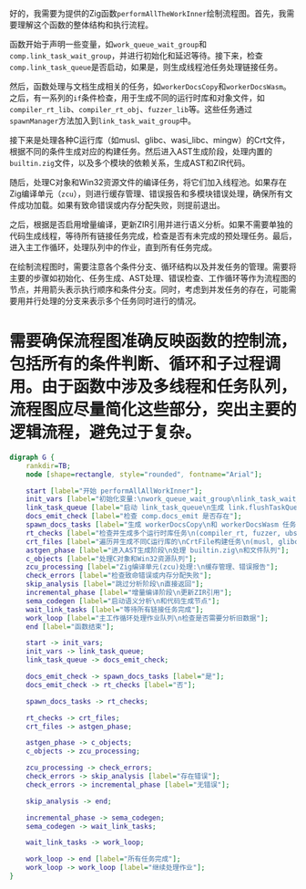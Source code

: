 好的，我需要为提供的Zig函数`performAllTheWorkInner`绘制流程图。首先，我需要理解这个函数的整体结构和执行流程。

函数开始于声明一些变量，如`work_queue_wait_group`和`comp.link_task_wait_group`，并进行初始化和延迟等待。接下来，检查`comp.link_task_queue`是否启动，如果是，则生成线程池任务处理链接任务。

然后，函数处理与文档生成相关的任务，如`workerDocsCopy`和`workerDocsWasm`。之后，有一系列的`if`条件检查，用于生成不同的运行时库和对象文件，如`compiler_rt_lib`、`compiler_rt_obj`、`fuzzer_lib`等。这些任务通过`spawnManager`方法加入到`link_task_wait_group`中。

接下来是处理各种C运行库（如musl、glibc、wasi_libc、mingw）的Crt文件，根据不同的条件生成对应的构建任务。然后进入AST生成阶段，处理内置的`builtin.zig`文件，以及多个模块的依赖关系，生成AST和ZIR代码。

随后，处理C对象和Win32资源文件的编译任务，将它们加入线程池。如果存在Zig编译单元（`zcu`），则进行缓存管理、错误报告和多模块错误处理，确保所有文件成功加载。如果有致命错误或内存分配失败，则提前退出。

之后，根据是否启用增量编译，更新ZIR引用并进行语义分析。如果不需要单独的代码生成线程，等待所有链接任务完成，检查是否有未完成的预处理任务。最后，进入主工作循环，处理队列中的作业，直到所有任务完成。

在绘制流程图时，需要注意各个条件分支、循环结构以及并发任务的管理。需要将主要的步骤如初始化、任务生成、AST处理、错误检查、工作循环等作为流程图的节点，并用箭头表示执行顺序和条件分支。同时，考虑到并发任务的存在，可能需要用并行处理的分支来表示多个任务同时进行的情况。

需要确保流程图准确反映函数的控制流，包括所有的条件判断、循环和子过程调用。由于函数中涉及多线程和任务队列，流程图应尽量简化这些部分，突出主要的逻辑流程，避免过于复杂。
================================================
```dot
digraph G {
    rankdir=TB;
    node [shape=rectangle, style="rounded", fontname="Arial"];

    start [label="开始 performAllAllWorkInner"];
    init_vars [label="初始化变量:\nwork_queue_wait_group\nlink_task_wait_group"];
    link_task_queue [label="启动 link_task_queue\n生成 link.flushTaskQueue"];
    docs_emit_check [label="检查 comp.docs_emit 是否存在"];
    spawn_docs_tasks [label="生成 workerDocsCopy\n和 workerDocsWasm 任务"];
    rt_checks [label="检查并生成多个运行时库任务\n(compiler_rt, fuzzer, ubsan, etc.)"];
    crt_files [label="遍历并生成不同C运行库的\nCrtFile构建任务\n(musl, glibc, wasi, mingw)"];
    astgen_phase [label="进入AST生成阶段\n处理 builtin.zig\n和文件队列"];
    c_objects [label="处理C对象和Win32资源队列"];
    zcu_processing [label="Zig编译单元(zcu)处理:\n缓存管理、错误报告"];
    check_errors [label="检查致命错误或内存分配失败"];
    skip_analysis [label="跳过分析阶段\n直接返回"];
    incremental_phase [label="增量编译阶段\n更新ZIR引用"];
    sema_codegen [label="启动语义分析\n和代码生成节点"];
    wait_link_tasks [label="等待所有链接任务完成"];
    work_loop [label="主工作循环处理作业队列\n检查是否需要分析旧数据"];
    end [label="函数结束"];

    start -> init_vars;
    init_vars -> link_task_queue;
    link_task_queue -> docs_emit_check;

    docs_emit_check -> spawn_docs_tasks [label="是"];
    docs_emit_check -> rt_checks [label="否"];

    spawn_docs_tasks -> rt_checks;

    rt_checks -> crt_files;
    crt_files -> astgen_phase;

    astgen_phase -> c_objects;
    c_objects -> zcu_processing;

    zcu_processing -> check_errors;
    check_errors -> skip_analysis [label="存在错误"];
    check_errors -> incremental_phase [label="无错误"];

    skip_analysis -> end;

    incremental_phase -> sema_codegen;
    sema_codegen -> wait_link_tasks;

    wait_link_tasks -> work_loop;

    work_loop -> end [label="所有任务完成"];
    work_loop -> work_loop [label="继续处理作业"];
}
```